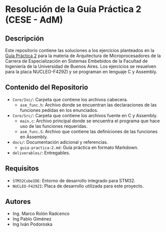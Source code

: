 
# Resolución de la Guía Práctica 2 (CESE - AdM)

## Descripción
Este repositorio contiene las soluciones a los ejercicios planteados en la [Guía Práctica 2](docs/guia-practica-2.md) para la materia de Arquitectura de Microprocesadores de la Carrera de Especialización en Sistemas Embebidos de la Facultad de Ingeniería de la Universidad de Buenos Aires. Los ejercicios se resuelven para la placa NUCLEO-F429ZI y se programan en lenguaje C y Assembly.

## Contenido del Repositorio
- `Core/Inc/`: Carpeta que contiene los archivos cabecera.
  - `asm_func.h`: Archivo donde se encuentran las declaraciones de las funciones pedidas en los enunciados.
- `Core/Src/`: Carpeta que contiene los archivos fuente en C y Assembly.
  - `main.c`: Archivo principal donde se encuentra el programa que hace uso de las funciones requeridas.
  - `asm_func.S`: Archivo que contiene las definiciones de las funciones en Assembly.
- `docs/`: Documentación adicional y referencias.
  - `guia-practica-2.md`: Guía práctica en formato Markdown.
- `deliverables/`: Entregables.

## Requisitos
- `STM32CubeIDE`: Entorno de desarrollo integrado para STM32.
- `NUCLEO-F429ZI`: Placa de desarrollo utilizada para este proyecto.

## Autores
- Ing. Marco Rolón Radcenco
- Ing Pablo Giménez
- Ing Iván Podoroska

